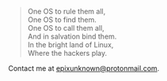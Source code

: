 > One OS to rule them all,  
One OS to find them.  
One OS to call them all,  
And in salvation bind them.  
In the bright land of Linux,  
Where the hackers play.

Contact me at epixunknown@protonmail.com.
